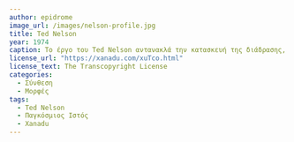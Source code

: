 ```yaml
---
author: epidrome
image_url: /images/nelson-profile.jpg
title: Ted Nelson 
year: 1974 
caption: Το έργο του Ted Nelson αντανακλά την κατασκευή της διάδρασης, όπου υπάρχουν πολλές εναλλακτικές ιδέες για την οργάνωση και την οπτικοποίηση της πληροφορίας και τελικά επικρατούν κάποιες που ήταν ευκολότερο να υλοποιηθούν και να διαδοθούν γρήγορα ώστε να γίνουν οικείες. Ταυτόχρονα, η σύνθεση γνώσεων και δεξιοτήτων του Ted Nelson δείχνει τη δυσκολία του αντικειμένου, όπου απαιτούνται τόσο ανθρωπιστικές όσο και τεχνολογικές ιδιότητες. 
license_url: "https://xanadu.com/xuTco.html"
license_text: The Transcopyright License 
categories:
  - Σύνθεση
  - Μορφές
tags:
  - Ted Nelson
  - Παγκόσμιος Ιστός
  - Xanadu
---
```

